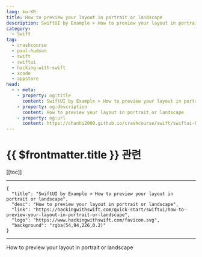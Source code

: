 ```yaml
---
lang: ko-KR
title: How to preview your layout in portrait or landscape
description: SwiftUI by Example > How to preview your layout in portrait or landscape
category:
  - Swift
tag: 
  - crashcourse
  - paul-hudson
  - swift
  - swiftui
  - hacking-with-swift
  - xcode
  - appstore
head:
  - - meta:
    - property: og:title
      content: SwiftUI by Example > How to preview your layout in portrait or landscape
    - property: og:description
      content: How to preview your layout in portrait or landscape
    - property: og:url
      content: https://chanhi2000.github.io/crashcourse/swift/swiftui-by-example/23-tooling/how-to-preview-your-layout-in-portrait-or-landscape.html
---
```


# {{ $frontmatter.title }} 관련

[[toc]]

---

```component VPCard
{
  "title": "SwiftUI by Example > How to preview your layout in portrait or landscape",
  "desc": "How to preview your layout in portrait or landscape",
  "link": "https://hackingwithswift.com/quick-start/swiftui/how-to-preview-your-layout-in-portrait-or-landscape",
  "logo": "https://www.hackingwithswift.com/favicon.svg",
  "background": "rgba(54,94,226,0.2)"
}
```

---

<TagLinks />How to preview your layout in portrait or landscape